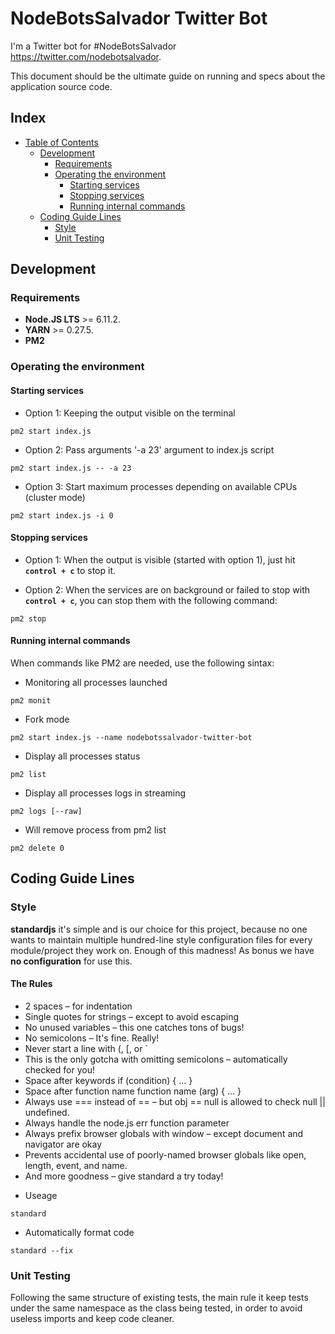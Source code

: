 # NodeBotsSalvador Twitter Bot
I'm a Twitter bot for #NodeBotsSalvador https://twitter.com/nodebotsalvador.

This document should be the ultimate guide on running and specs about the application source code.

## Index

* [Table of Contents]()
  * [Development](#development)
    * [Requirements](#requirements)
    * [Operating the environment](#operating-the-environment)
      * [Starting services](#starting-services)
      * [Stopping services](#stopping-services)
      * [Running internal commands](#running-internal-commands)
  * [Coding Guide Lines](#coding-guide-lines)
    * [Style](#style)
    * [Unit Testing](#unit-testing)


## Development

### Requirements

- **Node.JS LTS** >= 6.11.2.
- **YARN** >= 0.27.5.
- **PM2**

### Operating the environment

#### Starting services

- Option 1: Keeping the output visible on the terminal
```
pm2 start index.js
```

- Option 2: Pass arguments '-a 23' argument to index.js script
```
pm2 start index.js -- -a 23
```

- Option 3: Start maximum processes depending on available CPUs (cluster mode)
```
pm2 start index.js -i 0
```

#### Stopping services

- Option 1: When the output is visible (started with option 1), just hit **`control + c`** to stop it.

- Option 2: When the services are on background or failed to stop with **`control + c`**, you can stop them with the following command:
```
pm2 stop
```

#### Running internal commands

When commands like PM2 are needed, use the following sintax:

- Monitoring all processes launched
```
pm2 monit
```

- Fork mode
```
pm2 start index.js --name nodebotssalvador-twitter-bot
```

- Display all processes status
```
pm2 list
```

- Display all processes logs in streaming
```
pm2 logs [--raw]
```

- Will remove process from pm2 list
```
pm2 delete 0
```

## Coding Guide Lines

### Style
**standardjs** it's simple and is our choice for this project, because no one wants to maintain multiple hundred-line style configuration files for every module/project they work on. Enough of this madness! As bonus we have **no configuration** for use this.

#### The Rules

* 2 spaces – for indentation
* Single quotes for strings – except to avoid escaping
* No unused variables – this one catches tons of bugs!
* No semicolons – It's fine. Really!
* Never start a line with (, [, or `
* This is the only gotcha with omitting semicolons – automatically checked for you!
* Space after keywords if (condition) { ... }
* Space after function name function name (arg) { ... }
* Always use === instead of == – but obj == null is allowed to check null || undefined.
* Always handle the node.js err function parameter
* Always prefix browser globals with window – except document and navigator are okay
* Prevents accidental use of poorly-named browser globals like open, length, event, and name.
* And more goodness – give standard a try today!

- Useage
```
standard
```

- Automatically format code
```
standard --fix
```

### Unit Testing
Following the same structure of existing tests, the main rule it keep tests under the same namespace as the class being tested, in order to avoid useless imports and keep code cleaner.